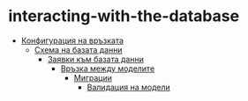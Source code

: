 # interacting-with-the-database

 <ul class='toc'><li><a href='/bg/interacting-with-the-database/up'>Конфигурация на връзката</a><ul style='list-style: none;'/></li></ul>

<ul class='toc'><li><a href='/bg/interacting-with-the-database/schema'>Схема на базата данни</a><ul style='list-style: none;'/></li></ul>

<ul class='toc'><li><a href='/bg/interacting-with-the-database/queries'>Заявки към базата данни</a><ul style='list-style: none;'/></li></ul>

<ul class='toc'><li><a href='/bg/interacting-with-the-database/relationships'>Връзка между моделите</a><ul style='list-style: none;'/></li></ul>

<ul class='toc'><li><a href='/bg/interacting-with-the-database/migrations'>Миграции</a><ul style='list-style: none;'/></li></ul>

<ul class='toc'><li><a href='/bg/interacting-with-the-database/validations'>Валидация на модели</a><ul style='list-style: none;'/></li></ul> 